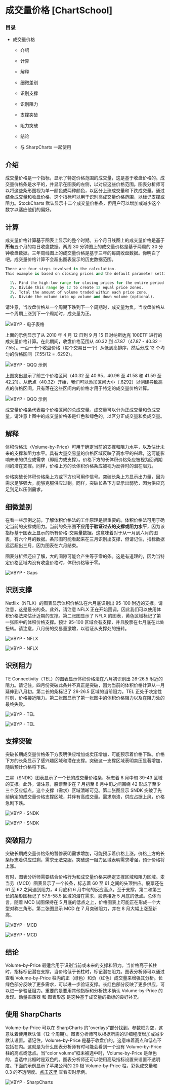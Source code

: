 # 成交量价格 [ChartSchool]

### 目录

+   成交量价格

    +   介绍

    +   计算

    +   解释

    +   细微差别

    +   识别支撑

    +   识别阻力

    +   支撑突破

    +   阻力突破

    +   结论

    +   与 SharpCharts 一起使用

## 介绍

成交量价格是一个指标，显示了特定价格范围的成交量，这是基于收盘价格的。成交量价格条是水平的，并显示在图表的左侧，以对应这些价格范围。图表分析师可以将这些条形图视为单一颜色或两种颜色，以区分上涨成交量和下跌成交量。通过结合成交量和收盘价格，这个指标可以用于识别高成交量价格范围，以标记支撑或阻力。StockCharts 默认显示十二个成交量价格条，但用户可以增加或减少这个数字以适应他们的偏好。

## 计算

成交量价格计算基于图表上显示的整个时期。五个月日线图上的成交量价格是基于**所有**五个月的每日收盘数据。两周 30 分钟图上的成交量价格是基于两周的 30 分钟收盘数据。三年周线图上的成交量价格是基于三年的每周收盘数据。你明白了吧。成交量价格计算不会超出图表显示的历史数据范围。

```py
There are four steps involved in the calculation. 
This example is based on closing prices and the default parameter setting (12). 

  1\. Find the high-low range for closing prices for the entire period.  
  2\. Divide this range by 12 to create 12 equal price zones.
  3\. Total the amount of volume traded within each price zone.  
  4\. Divide the volume into up volume and down volume (optional). 

```

请注意，当收盘价格从一个周期下跌到下一个周期时，成交量为负。当收盘价格从一个周期上涨到下一个周期时，成交量为正。

![VBYP - 电子表格](img/a7b7e6498413cfa5ac62ef3cf22c8e9e.jpg "VBYP - 电子表格")

上面的示例显示了从 2010 年 4 月 12 日到 9 月 15 日对纳斯达克 100ETF 进行的成交量价格计算。在此期间，收盘价格范围从 40.32 到 47.87（47.87 - 40.32 = 7.55）。一百一十个收盘价格（每个交易日一个）从低到高排序，然后分成 12 个均匀的价格区间（7.55/12 = .6292）。

![VBYP - QQQ 示例](img/377febb1d6cc50e6a95df01b33bd4d52.jpg "VBYP - QQQ 示例")

上图突出显示了前三个价格区间（40.32 至 40.95，40.96 至 41.58 和 41.59 至 42.21）。从低点（40.32）开始，我们可以添加区间大小（.6292）以创建导致高点的价格区间。只有落在这些区间内的价格才用于特定的成交量价格计算。

![VBYP - QQQ 示例](img/c7364dd882253a58fa6f0a00c05e73e8.jpg "VBYP - QQQ 示例")

成交量价格条代表每个价格区间的总成交量。成交量可以分为正成交量和负成交量。请注意上图中的成交量价格条是红色和绿色的，以区分正成交量和负成交量。

## 解释

体积价格法（Volume-by-Price）可用于确定当前的支撑和阻力水平，以及估计未来的支撑和阻力水平。具有大量交易量的价格区域反映了高水平的兴趣，这可能影响未来的供应或需求（即阻力或支撑）。价格下方的长体积价格条应被视为回调期间的潜在支撑。同样，价格上方的长体积价格条应被视为反弹时的潜在阻力。

价格突破长体积价格条上方或下方也可用作信号。突破长条上方显示出力量，因为需求足够强大，能够克服供应过剩。同样，突破长条下方显示出弱势，因为供应充足到足以压倒需求。

## 细微差别

在看一些示例之前，了解体积价格法的工作原理是很重要的。体积价格法可用于确定当前的支撑或阻力。当前的条形图**不应用于验证过去的支撑或阻力水平**，因为该指标基于图表上显示的所有价格-交易量数据。这意味着对于从一月到六月的图表，有六个月的数据。条形图可能看起来在三月识别出支撑，但请记住，指标数据远远超出三月，因为图表在六月结束。

图表分析师还应了解，大的间隙可能会产生等于零的条。这是有道理的，因为当特定价格区域内没有收盘价格时，体积价格等于零。

![VBYP - Gaps](img/c531035e7eb831f21a94b463c6f2c9d1.jpg "VBYP - Gaps")

## 识别支撑

Netflix（NFLX）的图表显示体积价格法在六月底识别出 95-100 附近的支撑。请注意，这是最长的条。此外，请注意 NFLX 正在开始回调，因此我们可以使用体积价格法来估计近期的支撑。第二张图显示了 NFLX 的图表，黄色区域标记了第一张图中的体积价格支撑。预计 95-100 区域会有支撑，并且股票在七月底在此处扭转。请注意，八月份的交易量激增，以验证从支撑处的扭转。

![VBYP - NFLX](img/fa5175005500d7135a902946a49a371f.jpg "VBYP - NFLX")

![VBYP - NFLX](img/ba10c8cec010ab1cc2f11134f8bfff93.jpg "VBYP - NFLX")

## 识别阻力

TE Connectivity（TEL）的图表显示体积价格法在八月初识别出 26-26.5 附近的阻力。请记住，四月份突破此条并不真正是突破，因为当前的体积价格计算从一月延伸到八月初。第二长的条标记了 26-26.5 区域的当前阻力。TEL 正处于决定性时刻，价格接近阻力。第二张图显示了第一张图中的体积价格阻力以及在阻力处的最终失败。

![VBYP - TEL](img/2130d976f90ec68d8324add71f53f0ad.jpg "VBYP - TEL")

![VBYP - TEL](img/5804c32f6906a46a15cd49e41a9b71a6.jpg "VBYP - TEL")

## 支撑突破

突破长期成交量价格条下方表明供应增加或卖压增加，可能预示着价格下跌。价格下方的长条显示了感兴趣区域和潜在支撑。突破这一支撑区域表明卖压显著增加，随后预计价格将下跌。

三星（SNDK）图表显示了一个长的成交量价格条，标志着 8 月中旬 39-43 区域的支撑。此外，请注意，股票至少在 7 月初至 8 月中旬之间围绕 42 形成了至少三个反应低点。这个支撑（需求）区域清晰可见。第二张图显示 SNDK 突破了先前确定的成交量价格支撑区域，并伴有高成交量。需求崩溃，供应占据上风，价格急剧下跌。

![VBYP - SNDK](img/0aa91b9fa93ceea22c83fa7f0e2d6ab7.jpg "VBYP - SNDK")

![VBYP - SNDK](img/b3a4b2475a55417c450e62180edbd46f.jpg "VBYP - SNDK")

## 突破阻力

突破长期成交量价格条的暂停表明需求增加，可能预示着价格上涨。价格上方的长条标志着供应过剩，需求无法克服。突破这一阻力区域表明需求增强，预计价格将上涨。

有时，图表分析师需要结合价格行为和成交量价格来确定支撑区域和阻力区域。麦当劳（MCD）图表显示了一个长条，标志着 60 至 61 之间的头顶供应。股票还在 61 至 62 之间遇到阻力，4 月底和 6 月中旬的反应高点。至于支撑，第二和第三长的条形图标记了 57.5-58.5 区域的潜在需求，股票接近 5 月底的低点。总体而言，随着 MCD 试图保持在 5 月底的低点之上，价格图表上可能正在形成一个大型对称三角形。第二张图显示 MCD 在 7 月突破阻力，并在 8 月大幅上涨至新高。

![VBYP - MCD](img/4c6e42ead8ec8db11e73229b3aff2287.jpg "VBYP - MCD")

![VBYP - MCD](img/babbaae97e239a671d01306a6b7a2c42.jpg "VBYP - MCD")

## 结论

Volume-by-Price 最适合用于识别当前或未来的支撑和阻力。当价格高于长柱时，指标标记潜在支撑，当价格低于长柱时，标记潜在阻力。图表分析师可以通过查看 Volume-by-Price 柱内的正（绿色）和负（红色）成交量来增强其分析。长绿色部分反映了更多需求，可以进一步验证支撑。长红色部分反映了更多供应，可以进一步验证阻力。重要的是要用其他指标和分析技术确认 Volume-by-Price 的发现。动量振荡器 和 图表形态 是这种基于成交量的指标的良好补充。

## 使用 SharpCharts

Volume-by-Price 可以在 SharpCharts 的“overlays”部分找到。参数框为空，这意味着使用默认值（12 个周期）。图表分析师可以根据所需的详细程度增加或减少默认设置。请记住，Volume-by-Price 是基于收盘价的，这意味着高点和低点不包括在内。这就是为什么图表分析师有时可能会看到一个没有 Volume-by-Price 柱的高点或低点。当“color volume”框未被选中时，Volume-by-Price 是单色的，当选中此框时是双色的。图表分析师还可以使用高级指标设置来设置不透明度。下面的示例显示了苹果公司的 20 根 Volume-by-Price 柱，彩色成交量和 0.3 的不透明度。[点击这里](http://stockcharts.com/h-sc/ui?s=AAPL&p=D&yr=0&mn=6&dy=0&id=p03412996346&listNum=30&a=209159944 "http://stockcharts.com/h-sc/ui?s=AAPL&p=D&yr=0&mn=6&dy=0&id=p03412996346&listNum=30&a=209159944") 查看实时示例。

![VBYP - SharpCharts](img/47682eb7a9aa175a9e0b0e21b3d943cf.jpg "VBYP - SharpCharts")
